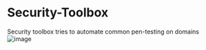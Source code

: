 # Security-Toolbox
Security toolbox tries to automate common pen-testing on domains
![image](https://github.com/Upal113/Security-Toolbox/assets/71349329/78561ced-1e86-4b06-98ee-3b9f823a3fdc)
